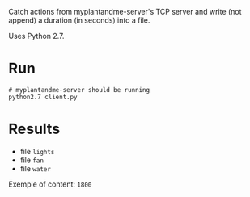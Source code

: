 Catch actions from myplantandme-server's TCP server and write (not append) a duration (in seconds) into a file.

Uses Python 2.7.

# Run

```
# myplantandme-server should be running
python2.7 client.py
```

# Results
- file `lights`
- file `fan`
- file `water`

Exemple of content:
`1800`
